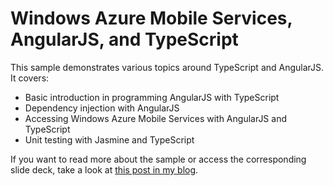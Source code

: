 # Windows Azure Mobile Services, AngularJS, and TypeScript

This sample demonstrates various topics around TypeScript and AngularJS. It covers:

* Basic introduction in programming AngularJS with TypeScript
* Dependency injection with AngularJS
* Accessing Windows Azure Mobile Services with AngularJS and TypeScript
* Unit testing with Jasmine and TypeScript

If you want to read more about the sample or access the corresponding slide deck, take a look at 
[this post in my blog](http://www.software-architects.com/devblog/2013/10/17/AngularJS-with-TypeScript-and-Windows-Azure-Mobile-Services).
